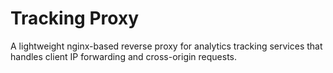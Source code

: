 # Tracking Proxy

A lightweight nginx-based reverse proxy for analytics tracking services that handles client IP forwarding and cross-origin requests.
